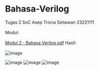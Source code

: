 # Bahasa-Verilog
Tugas 2 SoC Asep Trisna Setiawan
23221111<br></br>
Modul:<br></br>
[Modul 2 - Bahasa Verilog.pdf](https://github.com/Aseptrisna/Bahasa-Verilog/files/8192042/Modul.2.-.Bahasa.Verilog.pdf)
Hasil:<br></br>
![image](https://user-images.githubusercontent.com/37206482/156911555-7cee1780-7539-421c-adec-7b2cdef09e2d.png)

![image](https://user-images.githubusercontent.com/37206482/156911556-63cada41-9d1c-4c77-8a40-8ec38e03d647.png)
![image](https://user-images.githubusercontent.com/37206482/156911563-25d2df13-5259-4dfd-9c1d-5ad114038703.png)
![image](https://user-images.githubusercontent.com/37206482/156911570-7a6a32c8-b60f-426f-acc1-47ef75ac4baa.png)

